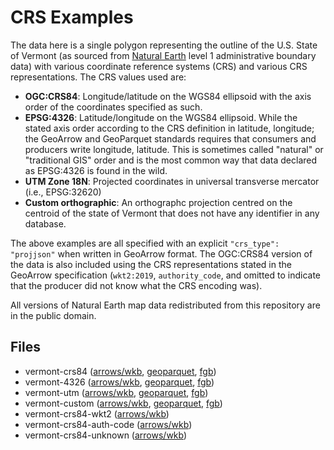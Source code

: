 
# CRS Examples

The data here is a single polygon representing the outline of the U.S. State of Vermont (as sourced from [Natural Earth](https://www.naturalearthdata.com/) level 1 administrative boundary data) with various coordinate reference systems (CRS) and various CRS representations. The CRS values used are:

- **OGC:CRS84**: Longitude/latitude on the WGS84 ellipsoid with the axis order of the coordinates specified as such.
- **EPSG:4326**: Latitude/longitude on the WGS84 ellipsoid. While the stated axis order according to the CRS definition in latitude, longitude; the GeoArrow and GeoParquet standards requires that consumers and producers write longitude, latitude. This is sometimes called "natural" or "traditional GIS" order and is the most common way that data declared as EPSG:4326 is found in the wild.
- **UTM Zone 18N**: Projected coordinates in universal transverse mercator (i.e., EPSG:32620)
- **Custom orthographic**: An orthographc projection centred on the centroid of the state of Vermont that does not have any identifier in any database.

The above examples are all specified with an explicit `"crs_type": "projjson"` when written in GeoArrow format. The OGC:CRS84 version of the data is also included using the CRS representations stated in the GeoArrow specification (`wkt2:2019`, `authority_code`, and omitted to indicate that the producer did not know what the CRS encoding was).

All versions of Natural Earth map data redistributed from this repository are in the public domain.

<!-- begin file listing -->


## Files

- vermont-crs84 ([arrows/wkb](https://raw.githubusercontent.com/geoarrow/geoarrow-data/v0.2.0-rc4/example-crs/files/example-crs_vermont-crs84_wkb.arrows), [geoparquet](https://raw.githubusercontent.com/geoarrow/geoarrow-data/v0.2.0-rc4/example-crs/files/example-crs_vermont-crs84.parquet), [fgb](https://raw.githubusercontent.com/geoarrow/geoarrow-data/v0.2.0-rc4/example-crs/files/example-crs_vermont-crs84.fgb))
- vermont-4326 ([arrows/wkb](https://raw.githubusercontent.com/geoarrow/geoarrow-data/v0.2.0-rc4/example-crs/files/example-crs_vermont-4326_wkb.arrows), [geoparquet](https://raw.githubusercontent.com/geoarrow/geoarrow-data/v0.2.0-rc4/example-crs/files/example-crs_vermont-4326.parquet), [fgb](https://raw.githubusercontent.com/geoarrow/geoarrow-data/v0.2.0-rc4/example-crs/files/example-crs_vermont-4326.fgb))
- vermont-utm ([arrows/wkb](https://raw.githubusercontent.com/geoarrow/geoarrow-data/v0.2.0-rc4/example-crs/files/example-crs_vermont-utm_wkb.arrows), [geoparquet](https://raw.githubusercontent.com/geoarrow/geoarrow-data/v0.2.0-rc4/example-crs/files/example-crs_vermont-utm.parquet), [fgb](https://raw.githubusercontent.com/geoarrow/geoarrow-data/v0.2.0-rc4/example-crs/files/example-crs_vermont-utm.fgb))
- vermont-custom ([arrows/wkb](https://raw.githubusercontent.com/geoarrow/geoarrow-data/v0.2.0-rc4/example-crs/files/example-crs_vermont-custom_wkb.arrows), [geoparquet](https://raw.githubusercontent.com/geoarrow/geoarrow-data/v0.2.0-rc4/example-crs/files/example-crs_vermont-custom.parquet), [fgb](https://raw.githubusercontent.com/geoarrow/geoarrow-data/v0.2.0-rc4/example-crs/files/example-crs_vermont-custom.fgb))
- vermont-crs84-wkt2 ([arrows/wkb](https://raw.githubusercontent.com/geoarrow/geoarrow-data/v0.2.0-rc4/example-crs/files/example-crs_vermont-crs84-wkt2_wkb.arrows))
- vermont-crs84-auth-code ([arrows/wkb](https://raw.githubusercontent.com/geoarrow/geoarrow-data/v0.2.0-rc4/example-crs/files/example-crs_vermont-crs84-auth-code_wkb.arrows))
- vermont-crs84-unknown ([arrows/wkb](https://raw.githubusercontent.com/geoarrow/geoarrow-data/v0.2.0-rc4/example-crs/files/example-crs_vermont-crs84-unknown_wkb.arrows))
